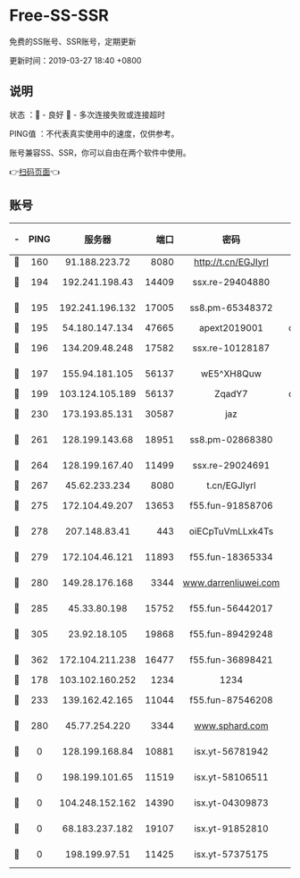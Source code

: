 # Free-SS-SSR

免费的SS账号、SSR账号，定期更新

更新时间：2019-03-27 18:40 +0800

## 说明

状态     ：🙂 - 良好 🙁 - 多次连接失败或连接超时

PING值   ：不代表真实使用中的速度，仅供参考。

账号兼容SS、SSR，你可以自由在两个软件中使用。

👉[扫码页面](https://liesauer.github.io/Free-SS-SSR/)👈

## 账号

|-|PING|服务器|端口|密码|加密方式|区域|
|:----:|:----:|:-----:|-----:|:----:|:----:|:----:|
|🙂|160|91.188.223.72|8080|http://t.cn/EGJIyrl|rc4-md5|RU|
|🙂|194|192.241.198.43|14409|ssx.re-29404880|aes-256-cfb|US|
|🙂|195|192.241.196.132|17005|ss8.pm-65348372|aes-256-cfb|US|
|🙂|195|54.180.147.134|47665|apext2019001|chacha20|KR|
|🙂|196|134.209.48.248|17582|ssx.re-10128187|aes-256-cfb|US|
|🙂|197|155.94.181.105|56137|wE5^XH8Quw|aes-256-cfb|US|
|🙂|199|103.124.105.189|56137|ZqadY7|chacha20|US|
|🙂|230|173.193.85.131|30587|jaz|aes-256-cfb|US|
|🙂|261|128.199.143.68|18951|ss8.pm-02868380|aes-256-cfb|SG|
|🙂|264|128.199.167.40|11499|ssx.re-29024691|aes-256-cfb|SG|
|🙂|267|45.62.233.234|8080|t.cn/EGJIyrl|rc4-md5|CA|
|🙂|275|172.104.49.207|13653|f55.fun-91858706|aes-256-cfb|SG|
|🙂|278|207.148.83.41|443|oiECpTuVmLLxk4Ts|aes-256-cfb|AU|
|🙂|279|172.104.46.121|11893|f55.fun-18365334|aes-256-cfb|SG|
|🙂|280|149.28.176.168|3344|www.darrenliuwei.com|aes-256-cfb|AU|
|🙂|285|45.33.80.198|15752|f55.fun-56442017|aes-256-cfb|US|
|🙂|305|23.92.18.105|19868|f55.fun-89429248|aes-256-cfb|US|
|🙂|362|172.104.211.238|16477|f55.fun-36898421|aes-256-cfb|US|
|🙂|178|103.102.160.252|1234|1234|rc4-md5|JP|
|🙂|233|139.162.42.165|11044|f55.fun-87546208|aes-256-cfb|SG|
|🙂|280|45.77.254.220|3344|www.sphard.com|aes-256-cfb|SG|
|🙁|0|128.199.168.84|10881|isx.yt-56781942|aes-256-cfb|SG|
|🙁|0|198.199.101.65|11519|isx.yt-58106511|aes-256-cfb|US|
|🙁|0|104.248.152.162|14390|isx.yt-04309873|aes-256-cfb|SG|
|🙁|0|68.183.237.182|19107|isx.yt-91852810|aes-256-cfb|SG|
|🙁|0|198.199.97.51|11425|isx.yt-57375175|aes-256-cfb|US|
